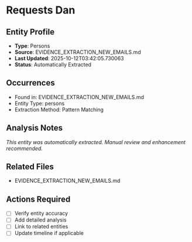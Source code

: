 # Requests Dan

## Entity Profile
- **Type**: Persons
- **Source**: EVIDENCE_EXTRACTION_NEW_EMAILS.md
- **Last Updated**: 2025-10-12T03:42:05.730063
- **Status**: Automatically Extracted

## Occurrences
- Found in: EVIDENCE_EXTRACTION_NEW_EMAILS.md
- Entity Type: persons
- Extraction Method: Pattern Matching

## Analysis Notes
*This entity was automatically extracted. Manual review and enhancement recommended.*

## Related Files
- EVIDENCE_EXTRACTION_NEW_EMAILS.md

## Actions Required
- [ ] Verify entity accuracy
- [ ] Add detailed analysis
- [ ] Link to related entities
- [ ] Update timeline if applicable

